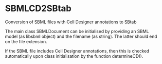 # SBMLCD2SBtab
Conversion of SBML files with Cell Designer annotations to SBtab

The main class SBMLDocument can be initialised by providing an SBML model (as libsbml object) and the filename (as string).
The latter should end on the file extension.

If the SBML file includes Cell Designer annotations, then this is checked automatically upon class initialisation by the function determineCD().
